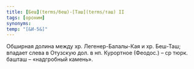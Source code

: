 ```yaml
---
title: [Беш](terms/беш)-[Таш](terms/таш) II
tags: [ороним]
synonyms:
temp: "[&И-5&]"
---
```


Обширная долина между хр. Легенер-Балалы-Кая и хр. Беш-Таш; впадает слева в
Отузскую дол. в нп. Курортное (Феодос.) – ср тюрк. башташ – «надгробный камень».
